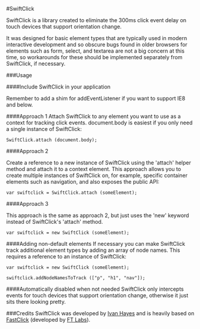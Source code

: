 #SwiftClick

SwiftClick is a library created to eliminate the 300ms click event delay on touch devices that support orientation change.

It was designed for basic element types that are typically used in modern interactive development and so obscure bugs found in older browsers for elements such as form, select, and textarea are not a big concern at this time, so workarounds for these should be implemented separately from SwiftClick, if necessary.


###Usage

####Include SwiftClick in your application
    <script type="application/javascript" src="path/to/swiftclick.min.js"></script>

Remember to add a shim for addEventListener if you want to support IE8 and below.

####Approach 1
Attach SwiftClick to any element you want to use as a context for tracking click events.
document.body is easiest if you only need a single instance of SwiftClick:

    SwiftClick.attach (document.body);
    
####Approach 2

Create a reference to a new instance of SwiftClick using the 'attach' helper method and attach it to a context element.
This approach allows you to create multiple instances of SwiftClick on, for example, specific container elements such as navigation, and also exposes the public API:

    var swiftclick = SwiftClick.attach (someElement);

####Approach 3

This approach is the same as approach 2, but just uses the 'new' keyword instead of SwiftClick's 'attach' method.

	var swiftclick = new SwiftClick (someElement);
		

####Adding non-default elements
If necessary you can make SwiftClick track additional element types by adding an array of node names. This requires a reference to an instance of SwiftClick:

    var swiftclick = new SwiftClick (someElement);
    
    swiftclick.addNodeNamesToTrack (["p", "h1", "nav"]);


####Automatically disabled when not needed
SwiftClick only intercepts events for touch devices that support orientation change, otherwise it just sits there looking pretty.


###Credits
SwiftClick was developed by [Ivan Hayes](https://github.com/munkychop) and is heavily based on [FastClick](https://github.com/ftlabs/fastclick) (developed by [FT Labs](https://github.com/ftlabs/fastclick)).